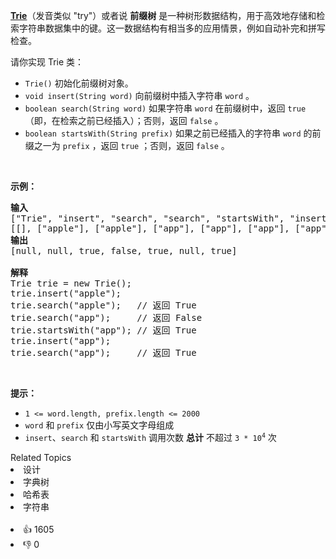 <p><strong><a href="https://baike.baidu.com/item/字典树/9825209?fr=aladdin" target="_blank">Trie</a></strong>（发音类似 "try"）或者说 <strong>前缀树</strong> 是一种树形数据结构，用于高效地存储和检索字符串数据集中的键。这一数据结构有相当多的应用情景，例如自动补完和拼写检查。</p>

<p>请你实现 Trie 类：</p>

<ul> 
 <li><code>Trie()</code> 初始化前缀树对象。</li> 
 <li><code>void insert(String word)</code> 向前缀树中插入字符串 <code>word</code> 。</li> 
 <li><code>boolean search(String word)</code> 如果字符串 <code>word</code> 在前缀树中，返回 <code>true</code>（即，在检索之前已经插入）；否则，返回 <code>false</code> 。</li> 
 <li><code>boolean startsWith(String prefix)</code> 如果之前已经插入的字符串&nbsp;<code>word</code> 的前缀之一为 <code>prefix</code> ，返回 <code>true</code> ；否则，返回 <code>false</code> 。</li> 
</ul>

<p>&nbsp;</p>

<p><strong>示例：</strong></p>

<pre>
<strong>输入</strong>
["Trie", "insert", "search", "search", "startsWith", "insert", "search"]
[[], ["apple"], ["apple"], ["app"], ["app"], ["app"], ["app"]]
<strong>输出</strong>
[null, null, true, false, true, null, true]

<strong>解释</strong>
Trie trie = new Trie();
trie.insert("apple");
trie.search("apple");   // 返回 True
trie.search("app");     // 返回 False
trie.startsWith("app"); // 返回 True
trie.insert("app");
trie.search("app");     // 返回 True
</pre>

<p>&nbsp;</p>

<p><strong>提示：</strong></p>

<ul> 
 <li><code>1 &lt;= word.length, prefix.length &lt;= 2000</code></li> 
 <li><code>word</code> 和 <code>prefix</code> 仅由小写英文字母组成</li> 
 <li><code>insert</code>、<code>search</code> 和 <code>startsWith</code> 调用次数 <strong>总计</strong> 不超过 <code>3 * 10<sup>4</sup></code> 次</li> 
</ul>

<div><div>Related Topics</div><div><li>设计</li><li>字典树</li><li>哈希表</li><li>字符串</li></div></div><br><div><li>👍 1605</li><li>👎 0</li></div>
